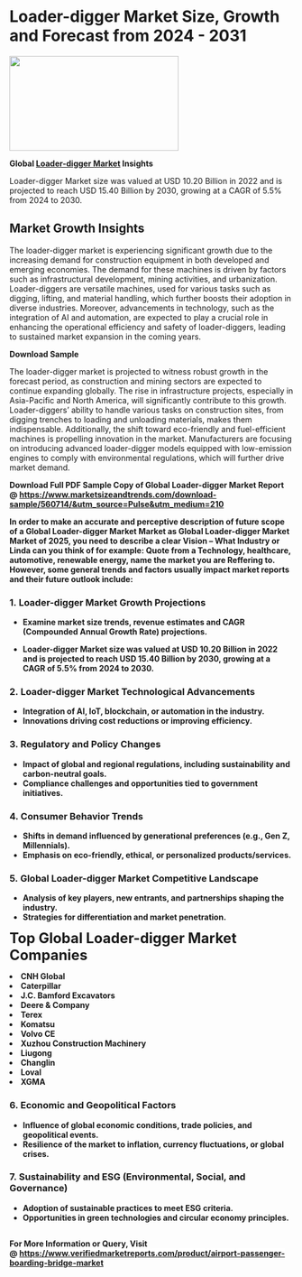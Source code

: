 <H1>Loader-digger Market Size, Growth and Forecast from 2024 - 2031</H1><img class="aligncenter size-medium wp-image-584254" src="https://thirdeyenews.in/wp-content/uploads/2024/09/Global-Market-Research-300x168.jpeg" alt="" width="300" height="168" /><p><strong>Global&nbsp;<a href="https://www.marketsizeandtrends.com/download-sample/560714/&amp;utm_source=Pulse&amp;utm_medium=210">Loader-digger Market</a> Insights</strong></p><p>Loader-digger Market size was valued at USD 10.20 Billion in 2022 and is projected to reach USD 15.40 Billion by 2030, growing at a CAGR of 5.5% from 2024 to 2030.</p><p><h2>Market Growth Insights</h2> <p>The loader-digger market is experiencing significant growth due to the increasing demand for construction equipment in both developed and emerging economies. The demand for these machines is driven by factors such as infrastructural development, mining activities, and urbanization. Loader-diggers are versatile machines, used for various tasks such as digging, lifting, and material handling, which further boosts their adoption in diverse industries. Moreover, advancements in technology, such as the integration of AI and automation, are expected to play a crucial role in enhancing the operational efficiency and safety of loader-diggers, leading to sustained market expansion in the coming years.</p> <p><strong>Download Sample</strong></p> <p>The loader-digger market is projected to witness robust growth in the forecast period, as construction and mining sectors are expected to continue expanding globally. The rise in infrastructure projects, especially in Asia-Pacific and North America, will significantly contribute to this growth. Loader-diggers’ ability to handle various tasks on construction sites, from digging trenches to loading and unloading materials, makes them indispensable. Additionally, the shift toward eco-friendly and fuel-efficient machines is propelling innovation in the market. Manufacturers are focusing on introducing advanced loader-digger models equipped with low-emission engines to comply with environmental regulations, which will further drive market demand.</p> <p><strong></p><p><span class=""><strong>Download Full PDF Sample Copy of Global Loader-digger Market Report</strong> @ <a href="https://www.marketsizeandtrends.com/download-sample/560714/&amp;utm_source=Pulse&amp;utm_medium=210" target="_blank">https://www.marketsizeandtrends.com/download-sample/560714/&amp;utm_source=Pulse&amp;utm_medium=210</a></span></p><p>In order to make an accurate and perceptive description of future scope of a Global&nbsp;Loader-digger Market Market as Global&nbsp;Loader-digger Market Market of 2025, you need to describe a clear Vision &ndash; What Industry or Linda can you think of for example: Quote from a Technology, healthcare, automotive, renewable energy, name the market you are Reffering to. However, some general trends and factors usually impact market reports and their future outlook include:</p><h3>1.&nbsp;<strong>Loader-digger Market Growth Projections</strong></h3><ul><li>Examine market size trends, revenue estimates and CAGR (Compounded Annual Growth Rate) projections.</li><li><p>Loader-digger Market size was valued at USD 10.20 Billion in 2022 and is projected to reach USD 15.40 Billion by 2030, growing at a CAGR of 5.5% from 2024 to 2030.</p></li></ul><h3>2.&nbsp;<strong>Loader-digger Market Technological Advancements</strong></h3><ul><li>Integration of AI, IoT, blockchain, or automation in the industry.</li><li>Innovations driving cost reductions or improving efficiency.</li></ul><h3>3.&nbsp;<strong>Regulatory and Policy Changes</strong></h3><ul><li>Impact of global and regional regulations, including sustainability and carbon-neutral goals.</li><li>Compliance challenges and opportunities tied to government initiatives.</li></ul><h3>4.&nbsp;<strong>Consumer Behavior Trends</strong></h3><ul><li>Shifts in demand influenced by generational preferences (e.g., Gen Z, Millennials).</li><li>Emphasis on eco-friendly, ethical, or personalized products/services.</li></ul><h3>5.&nbsp;<strong>Global Loader-digger Market Competitive Landscape</strong></h3><ul><li>Analysis of key players, new entrants, and partnerships shaping the industry.</li><li>Strategies for differentiation and market penetration.</li></ul><p data-pm-slice="1 1 []"><span style="color: inherit; font-family: inherit; font-size: 25px;">Top Global Loader-digger Market Companies</span></p><div class="" data-test-id=""><p><li>CNH Global</li><li> Caterpillar</li><li> J.C. Bamford Excavators</li><li> Deere & Company</li><li> Terex</li><li> Komatsu</li><li> Volvo CE</li><li> Xuzhou Construction Machinery</li><li> Liugong</li><li> Changlin</li><li> Loval</li><li> XGMA</li></p></div><h3>6.&nbsp;<strong>Economic and Geopolitical Factors</strong></h3><ul><li>Influence of global economic conditions, trade policies, and geopolitical events.</li><li>Resilience of the market to inflation, currency fluctuations, or global crises.</li></ul><h3>7.&nbsp;<strong>Sustainability and ESG (Environmental, Social, and Governance)</strong></h3><ul><li>Adoption of sustainable practices to meet ESG criteria.</li><li>Opportunities in green technologies and circular economy principles.</li></ul><h2><strong style="font-size: 14px;">For More Information or Query, Visit @&nbsp;</strong><a style="background-color: #ffffff; font-size: 14px;" href="https://www.marketsizeandtrends.com/report/loader-digger-market/" target="_blank">https://www.verifiedmarketreports.com/product/airport-passenger-boarding-bridge-market</a></h2>
